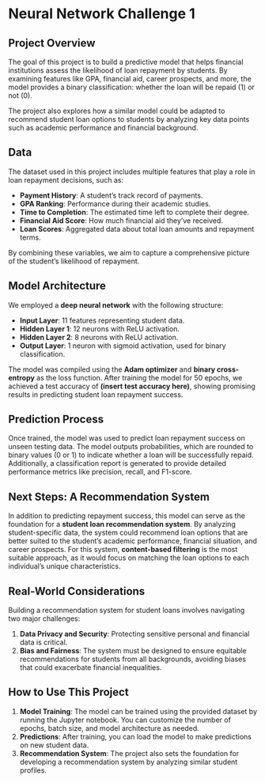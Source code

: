 # Neural Network Challenge 1

## Project Overview

The goal of this project is to build a predictive model that helps financial institutions assess the likelihood of loan repayment by students. By examining features like GPA, financial aid, career prospects, and more, the model provides a binary classification: whether the loan will be repaid (1) or not (0).

The project also explores how a similar model could be adapted to recommend student loan options to students by analyzing key data points such as academic performance and financial background.

## Data

The dataset used in this project includes multiple features that play a role in loan repayment decisions, such as:

- **Payment History**: A student’s track record of payments.
- **GPA Ranking**: Performance during their academic studies.
- **Time to Completion**: The estimated time left to complete their degree.
- **Financial Aid Score**: How much financial aid they’ve received.
- **Loan Scores**: Aggregated data about total loan amounts and repayment terms.

By combining these variables, we aim to capture a comprehensive picture of the student’s likelihood of repayment.

## Model Architecture

We employed a **deep neural network** with the following structure:

- **Input Layer**: 11 features representing student data.
- **Hidden Layer 1**: 12 neurons with ReLU activation.
- **Hidden Layer 2**: 8 neurons with ReLU activation.
- **Output Layer**: 1 neuron with sigmoid activation, used for binary classification.

The model was compiled using the **Adam optimizer** and **binary cross-entropy** as the loss function. After training the model for 50 epochs, we achieved a test accuracy of **(insert test accuracy here)**, showing promising results in predicting student loan repayment success.

## Prediction Process

Once trained, the model was used to predict loan repayment success on unseen testing data. The model outputs probabilities, which are rounded to binary values (0 or 1) to indicate whether a loan will be successfully repaid. Additionally, a classification report is generated to provide detailed performance metrics like precision, recall, and F1-score.

## Next Steps: A Recommendation System

In addition to predicting repayment success, this model can serve as the foundation for a **student loan recommendation system**. By analyzing student-specific data, the system could recommend loan options that are better suited to the student’s academic performance, financial situation, and career prospects. For this system, **content-based filtering** is the most suitable approach, as it would focus on matching the loan options to each individual’s unique characteristics.

## Real-World Considerations

Building a recommendation system for student loans involves navigating two major challenges:
1. **Data Privacy and Security**: Protecting sensitive personal and financial data is critical.
2. **Bias and Fairness**: The system must be designed to ensure equitable recommendations for students from all backgrounds, avoiding biases that could exacerbate financial inequalities.

## How to Use This Project

1. **Model Training**: The model can be trained using the provided dataset by running the Jupyter notebook. You can customize the number of epochs, batch size, and model architecture as needed.
2. **Predictions**: After training, you can load the model to make predictions on new student data.
3. **Recommendation System**: The project also sets the foundation for developing a recommendation system by analyzing similar student profiles.

